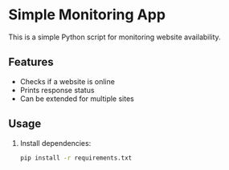 # Simple Monitoring App

This is a simple Python script for monitoring website availability.

## Features
- Checks if a website is online
- Prints response status
- Can be extended for multiple sites

## Usage
1. Install dependencies:
   ```bash
   pip install -r requirements.txt

